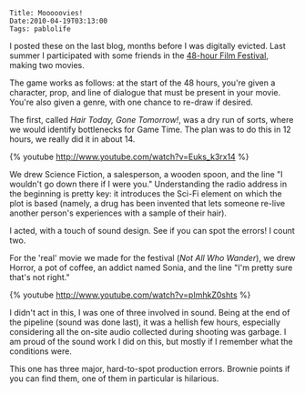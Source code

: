     Title: Mooooovies!
    Date:2010-04-19T03:13:00
    Tags: pablolife

I posted these on the last blog, months before I was digitally evicted.
Last summer I participated with some friends in the [48-hour Film Festival][1],
making two movies.

The game works as follows: at the start of the 48 hours, you're given a
character, prop, and line of dialogue that must be present in your movie.
You're also given a genre, with one chance to re-draw if desired.

The first, called _Hair Today, Gone Tomorrow!_, was a dry run of sorts, where
we would identify bottlenecks for Game Time. The plan was to do this in 12
hours, we really did it in about 14.

{% youtube http://www.youtube.com/watch?v=Euks_k3rx14 %}

We drew Science Fiction, a salesperson, a wooden spoon, and the line "I
wouldn't go down there if I were you." Understanding the radio address in the
beginning is pretty key: it introduces the Sci-Fi element on which the plot is
based (namely, a drug has been invented that lets someone re-live another
person's experiences with a sample of their hair).

I acted, with a touch of sound design. See if you can spot the errors! I count
two.

For the 'real' movie we made for the festival (_Not All Who Wander_), we drew
Horror, a pot of coffee, an addict named Sonia, and the line "I'm pretty sure
that's not right."

{% youtube http://www.youtube.com/watch?v=pImhkZ0shts %}

I didn't act in this, I was one of three involved in sound. Being at the end
of the pipeline (sound was done last), it was a hellish few hours, especially
considering all the on-site audio collected during shooting was garbage. I am
proud of the sound work I did on this, but mostly if I remember what the
conditions were.

This one has three major, hard-to-spot production errors. Brownie points if
you can find them, one of them in particular is hilarious.

   [1]: http://www.48.tv
